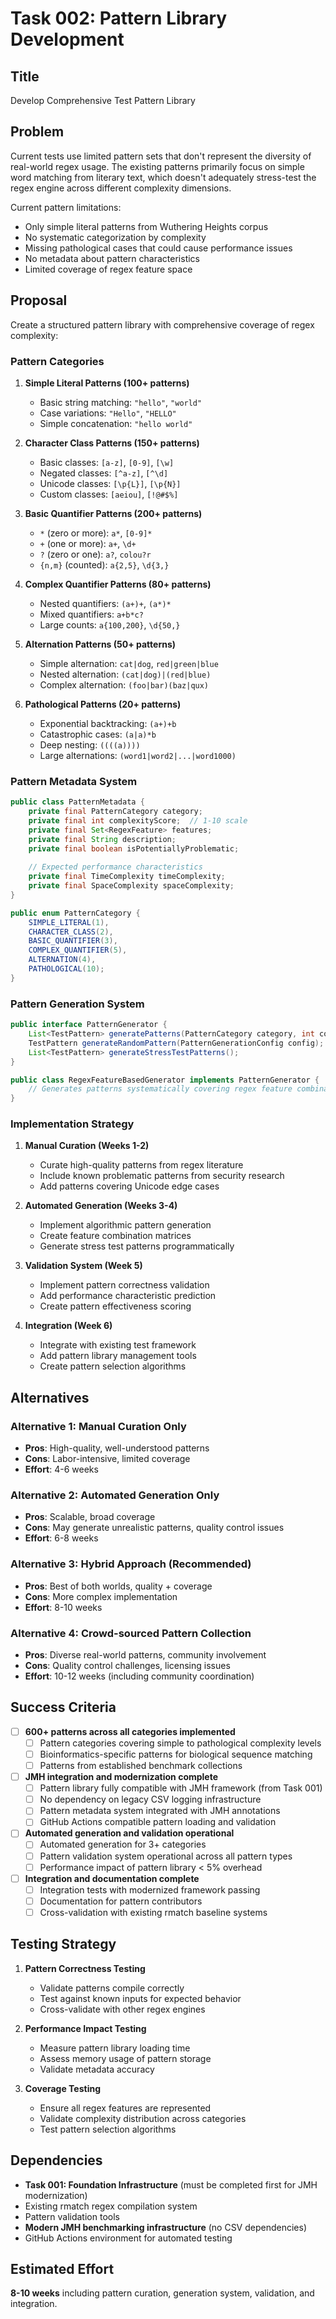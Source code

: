 # Task 002: Pattern Library Development

## Title
Develop Comprehensive Test Pattern Library

## Problem
Current tests use limited pattern sets that don't represent the diversity of real-world regex usage. The existing patterns primarily focus on simple word matching from literary text, which doesn't adequately stress-test the regex engine across different complexity dimensions.

Current pattern limitations:
- Only simple literal patterns from Wuthering Heights corpus
- No systematic categorization by complexity
- Missing pathological cases that could cause performance issues
- No metadata about pattern characteristics
- Limited coverage of regex feature space

## Proposal
Create a structured pattern library with comprehensive coverage of regex complexity:

### Pattern Categories

1. **Simple Literal Patterns (100+ patterns)**
   - Basic string matching: `"hello"`, `"world"`
   - Case variations: `"Hello"`, `"HELLO"`
   - Simple concatenation: `"hello world"`

2. **Character Class Patterns (150+ patterns)**
   - Basic classes: `[a-z]`, `[0-9]`, `[\w]`
   - Negated classes: `[^a-z]`, `[^\d]`
   - Unicode classes: `[\p{L}]`, `[\p{N}]`
   - Custom classes: `[aeiou]`, `[!@#$%]`

3. **Basic Quantifier Patterns (200+ patterns)**
   - `*` (zero or more): `a*`, `[0-9]*`
   - `+` (one or more): `a+`, `\d+`
   - `?` (zero or one): `a?`, `colou?r`
   - `{n,m}` (counted): `a{2,5}`, `\d{3,}`

4. **Complex Quantifier Patterns (80+ patterns)**
   - Nested quantifiers: `(a+)+`, `(a*)*`
   - Mixed quantifiers: `a+b*c?`
   - Large counts: `a{100,200}`, `\d{50,}`

5. **Alternation Patterns (50+ patterns)**
   - Simple alternation: `cat|dog`, `red|green|blue`
   - Nested alternation: `(cat|dog)|(red|blue)`
   - Complex alternation: `(foo|bar)(baz|qux)`

6. **Pathological Patterns (20+ patterns)**
   - Exponential backtracking: `(a+)+b`
   - Catastrophic cases: `(a|a)*b`
   - Deep nesting: `((((a))))`
   - Large alternations: `(word1|word2|...|word1000)`

### Pattern Metadata System
```java
public class PatternMetadata {
    private final PatternCategory category;
    private final int complexityScore;  // 1-10 scale
    private final Set<RegexFeature> features;
    private final String description;
    private final boolean isPotentiallyProblematic;
    
    // Expected performance characteristics
    private final TimeComplexity timeComplexity;
    private final SpaceComplexity spaceComplexity;
}

public enum PatternCategory {
    SIMPLE_LITERAL(1),
    CHARACTER_CLASS(2),
    BASIC_QUANTIFIER(3),
    COMPLEX_QUANTIFIER(5),
    ALTERNATION(4),
    PATHOLOGICAL(10);
}
```

### Pattern Generation System
```java
public interface PatternGenerator {
    List<TestPattern> generatePatterns(PatternCategory category, int count);
    TestPattern generateRandomPattern(PatternGenerationConfig config);
    List<TestPattern> generateStressTestPatterns();
}

public class RegexFeatureBasedGenerator implements PatternGenerator {
    // Generates patterns systematically covering regex feature combinations
}
```

### Implementation Strategy

1. **Manual Curation (Weeks 1-2)**
   - Curate high-quality patterns from regex literature
   - Include known problematic patterns from security research
   - Add patterns covering Unicode edge cases

2. **Automated Generation (Weeks 3-4)**
   - Implement algorithmic pattern generation
   - Create feature combination matrices
   - Generate stress test patterns programmatically

3. **Validation System (Week 5)**
   - Implement pattern correctness validation
   - Add performance characteristic prediction
   - Create pattern effectiveness scoring

4. **Integration (Week 6)**
   - Integrate with existing test framework
   - Add pattern library management tools
   - Create pattern selection algorithms

## Alternatives

### Alternative 1: Manual Curation Only
- **Pros**: High-quality, well-understood patterns
- **Cons**: Labor-intensive, limited coverage
- **Effort**: 4-6 weeks

### Alternative 2: Automated Generation Only
- **Pros**: Scalable, broad coverage
- **Cons**: May generate unrealistic patterns, quality control issues
- **Effort**: 6-8 weeks

### Alternative 3: Hybrid Approach (Recommended)
- **Pros**: Best of both worlds, quality + coverage
- **Cons**: More complex implementation
- **Effort**: 8-10 weeks

### Alternative 4: Crowd-sourced Pattern Collection
- **Pros**: Diverse real-world patterns, community involvement
- **Cons**: Quality control challenges, licensing issues
- **Effort**: 10-12 weeks (including community coordination)

## Success Criteria
- [ ] **600+ patterns across all categories implemented**
  - [ ] Pattern categories covering simple to pathological complexity levels
  - [ ] Bioinformatics-specific patterns for biological sequence matching
  - [ ] Patterns from established benchmark collections
- [ ] **JMH integration and modernization complete**
  - [ ] Pattern library fully compatible with JMH framework (from Task 001)
  - [ ] No dependency on legacy CSV logging infrastructure
  - [ ] Pattern metadata system integrated with JMH annotations
  - [ ] GitHub Actions compatible pattern loading and validation
- [ ] **Automated generation and validation operational**
  - [ ] Automated generation for 3+ categories
  - [ ] Pattern validation system operational across all pattern types
  - [ ] Performance impact of pattern library < 5% overhead
- [ ] **Integration and documentation complete**
  - [ ] Integration tests with modernized framework passing
  - [ ] Documentation for pattern contributors
  - [ ] Cross-validation with existing rmatch baseline systems

## Testing Strategy
1. **Pattern Correctness Testing**
   - Validate patterns compile correctly
   - Test against known inputs for expected behavior
   - Cross-validate with other regex engines

2. **Performance Impact Testing**
   - Measure pattern library loading time
   - Assess memory usage of pattern storage
   - Validate metadata accuracy

3. **Coverage Testing**
   - Ensure all regex features are represented
   - Validate complexity distribution across categories
   - Test pattern selection algorithms

## Dependencies
- **Task 001: Foundation Infrastructure** (must be completed first for JMH modernization)
- Existing rmatch regex compilation system
- Pattern validation tools
- **Modern JMH benchmarking infrastructure** (no CSV dependencies)
- GitHub Actions environment for automated testing

## Estimated Effort
**8-10 weeks** including pattern curation, generation system, validation, and integration.